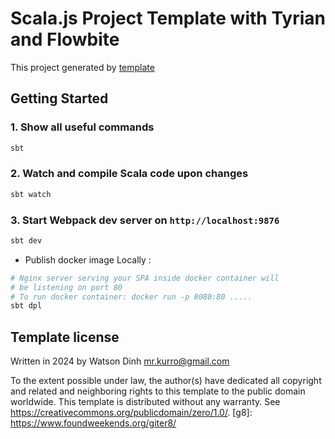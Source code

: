 # Scala.js Project Template with Tyrian and Flowbite

This project generated by [template](https://github.com/linux-root/tyrian-flowbite.g8)

## Getting Started

### 1. Show all useful commands

```bash
sbt
```

### 2. Watch and compile Scala code upon changes

```bash
sbt watch
```

### 3. Start Webpack dev server on `http://localhost:9876`

```bash
sbt dev
```

- Publish docker image Locally :

```bash
# Nginx server serving your SPA inside docker container will
# be listening on port 80
# To run docker container: docker run -p 8080:80 .....
sbt dpl
```

## Template license

Written in 2024 by Watson Dinh <mr.kurro@gmail.com>

To the extent possible under law, the author(s) have dedicated
all copyright and related and neighboring rights to this template
to the public domain worldwide. This template is distributed without
any warranty. See <https://creativecommons.org/publicdomain/zero/1.0/>.
[g8]: <https://www.foundweekends.org/giter8/>
